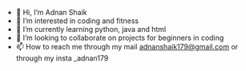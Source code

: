 - 👋 Hi, I’m Adnan Shaik
- 👀 I’m interested in coding and fitness
- 🌱 I’m currently learning python, java and html
- 💞️ I’m looking to collaborate on projects for beginners in coding 
- 📫 How to reach me through my mail adnanshaik179@gmail.com or through my insta _adnan179

<!---
adnan179/adnan179 is a ✨ special ✨ repository because its `README.md` (this file) appears on your GitHub profile.
You can click the Preview link to take a look at your changes.
--->
